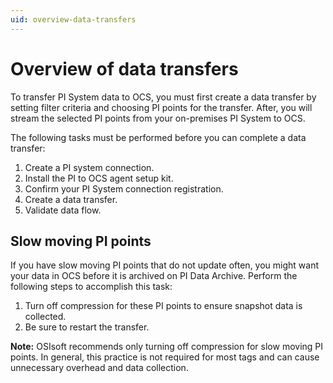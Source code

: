 ```yaml
---
uid: overview-data-transfers
---
```


# Overview of data transfers

To transfer PI System data to OCS, you must first create a data transfer by setting filter criteria and choosing PI points for the transfer. After, you will stream the selected PI points from your on-premises PI System to OCS.

The following tasks must be performed before you can complete a data transfer:

1.	Create a PI system connection.
2.	Install the PI to OCS agent setup kit.
3.	Confirm your PI System connection registration.
4.	Create a data transfer.
5.	Validate data flow.

## Slow moving PI points
If you have slow moving PI points that do not update often, you might want your data in OCS before it is archived on PI Data Archive. Perform the following steps to accomplish this task:

1. Turn off compression for these PI points to ensure snapshot data is collected. 
2. Be sure to restart the transfer. 

**Note:** OSIsoft recommends only turning off compression for slow moving PI points. In general, this practice is not required for most tags and can cause unnecessary overhead and data collection.